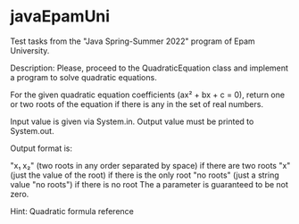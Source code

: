 # javaEpamUni
Test tasks from the "Java Spring-Summer 2022" program of Epam University.

Description:
Please, proceed to the QuadraticEquation class and implement a program to solve quadratic equations.

For the given quadratic equation coefficients (ax² + bx + c = 0), return one or two roots of the equation if there is any in the set of real numbers.

Input value is given via System.in. Output value must be printed to System.out.

Output format is:

"x₁ x₂" (two roots in any order separated by space) if there are two roots
"x" (just the value of the root) if there is the only root
"no roots" (just a string value "no roots") if there is no root
The a parameter is guaranteed to be not zero.

Hint: Quadratic formula reference

